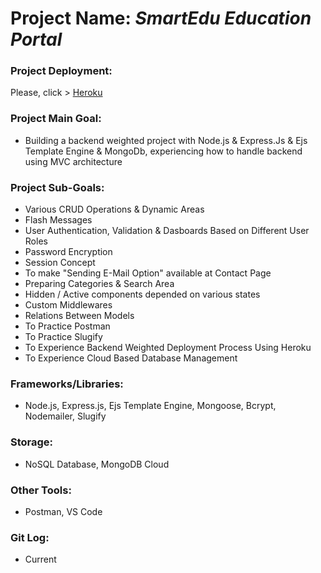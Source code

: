 # Project Name: *SmartEdu Education Portal*
### Project Deployment:
Please, click > [Heroku](https://smartedu-barisd.herokuapp.com/)
### Project Main Goal: 
- Building a backend weighted project with Node.js & Express.Js & Ejs Template Engine & MongoDb, experiencing how to handle backend using MVC architecture
### Project Sub-Goals:
- Various CRUD Operations & Dynamic Areas
- Flash Messages
- User Authentication, Validation & Dasboards Based on Different User Roles
- Password Encryption
- Session Concept
- To make "Sending E-Mail Option" available at Contact Page
- Preparing Categories & Search Area
- Hidden / Active components depended on various states
- Custom Middlewares
- Relations Between Models
- To Practice Postman
- To Practice Slugify
- To Experience Backend Weighted Deployment Process Using Heroku
- To Experience Cloud Based Database Management
### Frameworks/Libraries:
- Node.js, Express.js, Ejs Template Engine, Mongoose, Bcrypt, Nodemailer, Slugify
### Storage:
- NoSQL Database, MongoDB Cloud
### Other Tools:
- Postman, VS Code
### Git Log:
- Current





